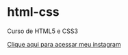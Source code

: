 # html-css
 Curso de HTML5 e CSS3

<a href="https://jacksonreis.github.io/html-css/desafios/desafio10/android.html">Clique aqui para acessar meu instagram</a>